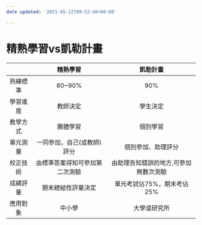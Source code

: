 ```yaml
---
date updated: '2021-05-12T09:52:46+08:00'

---
```


# 精熟學習vs凱勒計畫

|      |       精熟學習      |         凱勒計畫        |
| :--: | :-------------: | :-----------------: |
| 熟練標準 |      80~90%     |         90%         |
| 學習進度 |       教師決定      |         學生決定        |
| 教學方式 |       團體學習      |         個別學習        |
| 單元測量 |  一同參加，自己(或教師)評分 |      個別參加、助理評分      |
| 校正技術 | 由標準答案得知可參加第二次測驗 | 由助理告知錯誤的地方,可參加無數次測驗 |
| 成績評量 |    期末總結性評量決定    |   單元考試佔75%，期末考佔25%  |
| 應用對象 |       中小學       |        大學或研究所       |
